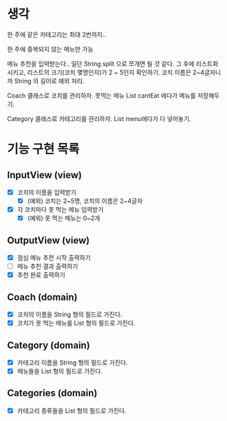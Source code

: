 # 생각

한 주에 같은 카테고리는 최대 2번까지..

한 주에 중복되지 않는 메뉴만 가능

메뉴 추천을 입력받는다.. 일단 String.split 으로 쪼개면 될 것 같다.
그 후에 리스트화 시키고, 리스트의 크기(코치 몇명인지)가 2 ~ 5인지 확인하기.
코치 이름은 2~4글자니까 String 의 길이로 예외 처리.

Coach 클래스로 코치를 관리하자.
못먹는 메뉴 List<String> cantEat 에다가 메뉴를 저장해두기.

Category 클래스로 카테고리를 관리하자.
List<String> menu에다가 다 넣어놓기.

# 기능 구현 목록

## InputView (view)

- [x] 코치의 이름을 입력받기
  - [x] (예외) 코치는 2~5명, 코치의 이름은 2~4글자
- [x] 각 코치마다 못 먹는 메뉴 입력받기
  - [x] (예외) 못 먹는 메뉴는 0~2개

## OutputView (view)

- [x] 점심 메뉴 추천 시작 출력하기
- [ ] 메뉴 추천 결과 출력하기
- [x] 추천 완료 출력하기

## Coach (domain)

- [x] 코치의 이름을 String 형의 필드로 가진다.
- [x] 코치가 못 먹는 메뉴를 List<String> 형의 필드로 가진다.

## Category (domain)

- [x] 카테고리 이름을 String 형의 필드로 가진다.
- [x] 메뉴들을 List<String> 형의 필드로 가진다.

## Categories (domain)

- [x] 카테고리 종류들을 List<Categpory> 형의 필드로 가진다.